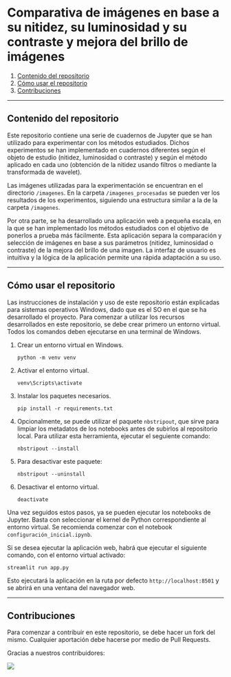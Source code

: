 # Comparativa de imágenes en base a su nitidez, su luminosidad y su contraste y mejora del brillo de imágenes

1. [Contenido del repositorio](#contenido-del-repositorio)
2. [Cómo usar el repositorio](#cómo-usar-el-repositorio)
3. [Contribuciones](#contribuciones)

---

## Contenido del repositorio

Este repositorio contiene una serie de cuadernos de Jupyter que se han utilizado para experimentar con los métodos estudiados. Dichos experimentos se han implementado en cuadernos diferentes según el objeto de estudio (nitidez, luminosidad o contraste) y según el método aplicado en cada uno (obtención de la nitidez usando filtros o mediante la transformada de wavelet).

Las imágenes utilizadas para la experimentación se encuentran en el directorio `/imagenes`. En la carpeta `/imagenes_procesadas` se pueden ver los resultados de los experimentos, siguiendo una estructura similar a la de la carpeta `/imagenes`.

Por otra parte, se ha desarrollado una aplicación web a pequeña escala, en la que se han implementado los métodos estudiados con el objetivo de ponerlos a prueba más fácilmente. Esta aplicación separa la comparación y selección de imágenes en base a sus parámetros (nitidez, luminosidad o contraste) de la mejora del brillo de una imagen. La interfaz de usuario es intuitiva y la lógica de la aplicación permite una rápida adaptación a su uso.

---

## Cómo usar el repositorio

Las instrucciones de instalación y uso de este repositorio están explicadas para sistemas operativos Windows, dado que es el SO en el que se ha desarrollado el proyecto. Para comenzar a utilizar los recursos desarrollados en este repositorio, se debe crear primero un entorno virtual. Todos los comandos deben ejecutarse en una terminal de Windows.

1. Crear un entorno virtual en Windows.
    ```
    python -m venv venv
    ```

2. Activar el entorno virtual.
    ```
    venv\Scripts\activate
    ```

3. Instalar los paquetes necesarios.
    ```
    pip install -r requirements.txt
    ```

4. Opcionalmente, se puede utilizar el paquete `nbstripout`, que sirve para limpiar los metadatos de los notebooks antes de subirlos al repositorio local. Para utilizar esta herramienta, ejecutar el seguiente comando:
    ```
    nbstripout --install
    ```

5. Para desactivar este paquete:
    ```
    nbstripout --uninstall
    ```

6. Desactivar el entorno virtual.
    ```
    deactivate
    ```

Una vez seguidos estos pasos, ya se pueden ejecutar los notebooks de Jupyter. Basta con seleccionar el kernel de Python correspondiente al entorno virtual. Se recomienda comenzar con el notebook `configuración_inicial.ipynb`.

Si se desea ejecutar la aplicación web, habrá que ejecutar el siguiente comando, con el entorno virtual activado:

```
streamlit run app.py
```

Esto ejecutará la aplicación en la ruta por defecto `http://localhost:8501` y se abrirá en una ventana del navegador web.

---

## Contribuciones

Para comenzar a contribuir en este repositorio, se debe hacer un fork del mismo. Cualquier aportación debe hacerse por medio de Pull Requests.

Gracias a nuestros contribuidores:

<a href="https://github.com/maryycarrera/pid-2.1-2425/graphs/contributors">
  <img src="https://contrib.rocks/image?repo=maryycarrera/pid-2.1-2425" />
</a>